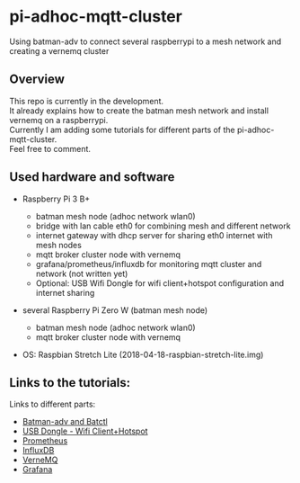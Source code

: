 # pi-adhoc-mqtt-cluster
Using batman-adv to connect several raspberrypi to a mesh network and creating a vernemq cluster

## Overview

This repo is currently in the development.  
It already explains how to create the batman mesh network and install vernemq on a raspberrypi.  
Currently I am adding some tutorials for different parts of the pi-adhoc-mqtt-cluster.  
Feel free to comment.

## Used hardware and software

* Raspberry Pi 3 B+
    * batman mesh node (adhoc network wlan0)
    * bridge with lan cable eth0 for combining mesh and different network
    * internet gateway with dhcp server for sharing eth0 internet with mesh nodes
    * mqtt broker cluster node with vernemq
    * grafana/prometheus/influxdb for monitoring mqtt cluster and network (not written yet)
    * Optional: USB Wifi Dongle for wifi client+hotspot configuration and internet sharing
* several Raspberry Pi Zero W (batman mesh node)
    * batman mesh node (adhoc network wlan0)
    * mqtt broker cluster node with vernemq
    
* OS: Raspbian Stretch Lite (2018-04-18-raspbian-stretch-lite.img)

## Links to the tutorials:

Links to different parts:

* [Batman-adv and Batctl](https://github.com/suiluj/pi-adhoc-mqtt-cluster/wiki/Batman-Adv-and-Batctl)
* [USB Dongle - Wifi Client+Hotspot](https://github.com/suiluj/pi-adhoc-mqtt-cluster/wiki/USB-Dongle-Wifi-Configuration)
* [Prometheus](https://github.com/suiluj/pi-adhoc-mqtt-cluster/wiki/Prometheus)
* [InfluxDB](https://github.com/suiluj/pi-adhoc-mqtt-cluster/wiki/InfluxDB)
* [VerneMQ](https://github.com/suiluj/pi-adhoc-mqtt-cluster/wiki/VerneMQ)
* [Grafana](https://github.com/suiluj/pi-adhoc-mqtt-cluster/wiki/Grafana)